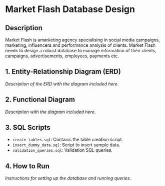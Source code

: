 # Market Flash Database Design
## Description
Market Flash is amarketing agency specialising in social media campaigns, marketing, influencers and performance analysis of clients. Market Flash needs to design a robust database to manage information of their clients, campaigns, advertisements, employees, payments etc.

## 1. Entity-Relationship Diagram (ERD)
*Description of the ERD with the diagram included here.*

## 2. Functional Diagram
*Description with the diagram included here.*

## 3. SQL Scripts
- `create_tables.sql`: Contains the table creation script.
- `insert_dummy_data.sql`: Script to insert sample data.
- `validation_queries.sql`: Validation SQL queries.

## 4. How to Run
*Instructions for setting up the database and running queries.*

